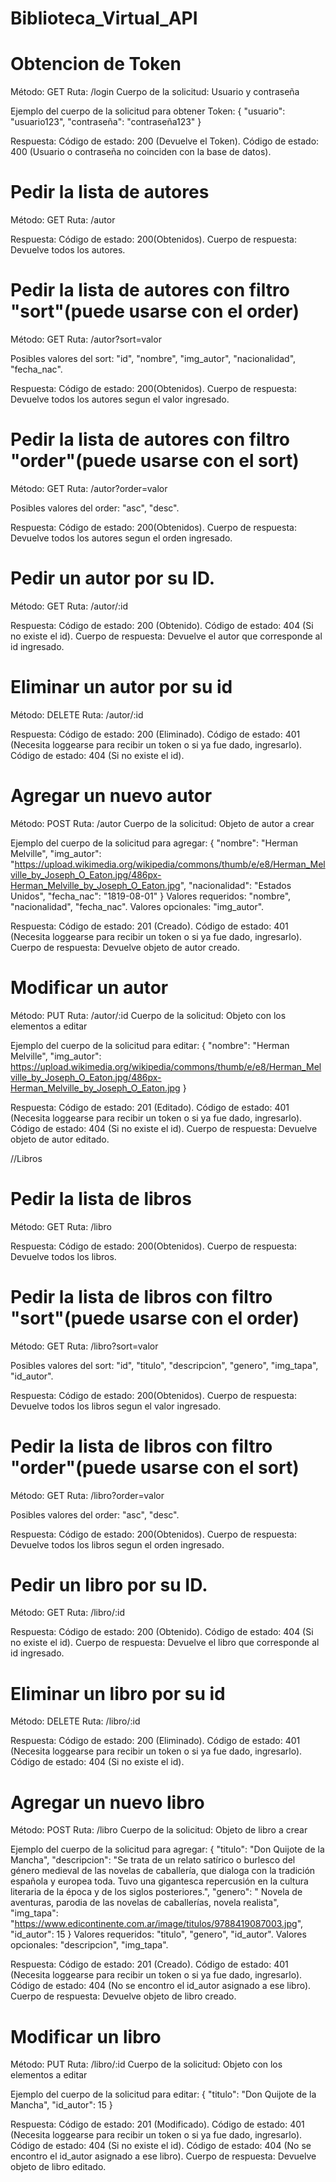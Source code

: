 # Biblioteca_Virtual_API

# Obtencion de Token
Método: GET
Ruta: /login
Cuerpo de la solicitud: Usuario y contraseña

Ejemplo del cuerpo de la solicitud para obtener Token:
{
    "usuario": "usuario123",
    "contraseña": "contraseña123"
}

Respuesta:
Código de estado: 200 (Devuelve el Token).
Código de estado: 400 (Usuario o contraseña no coinciden con la base de datos).


# Pedir la lista de autores
Método: GET
Ruta: /autor

Respuesta:
Código de estado: 200(Obtenidos).
Cuerpo de respuesta: Devuelve todos los autores.

# Pedir la lista de autores con filtro "sort"(puede usarse con el order)
Método: GET
Ruta: /autor?sort=valor

Posibles valores del sort: "id", "nombre", "img_autor", "nacionalidad", "fecha_nac".

Respuesta:
Código de estado: 200(Obtenidos).
Cuerpo de respuesta: Devuelve todos los autores segun el valor ingresado.

# Pedir la lista de autores con filtro "order"(puede usarse con el sort)
Método: GET
Ruta: /autor?order=valor

Posibles valores del order: "asc", "desc".

Respuesta:
Código de estado: 200(Obtenidos).
Cuerpo de respuesta: Devuelve todos los autores segun el orden ingresado.

# Pedir un autor por su ID.
Método: GET
Ruta: /autor/:id

Respuesta:
Código de estado: 200 (Obtenido).
Código de estado: 404 (Si no existe el id).
Cuerpo de respuesta: Devuelve el autor que corresponde al id ingresado.

# Eliminar un autor por su id
Método: DELETE
Ruta: /autor/:id

Respuesta:
Código de estado: 200 (Eliminado).
Código de estado: 401 (Necesita loggearse para recibir un token o si ya fue dado, ingresarlo).
Código de estado: 404 (Si no existe el id).



# Agregar un nuevo autor
Método: POST
Ruta: /autor
Cuerpo de la solicitud: Objeto de autor a crear

Ejemplo del cuerpo de la solicitud para agregar:
{
    "nombre": "Herman Melville",
    "img_autor": "https://upload.wikimedia.org/wikipedia/commons/thumb/e/e8/Herman_Melville_by_Joseph_O_Eaton.jpg/486px-Herman_Melville_by_Joseph_O_Eaton.jpg",
    "nacionalidad": "Estados Unidos",
    "fecha_nac": "1819-08-01"
}
Valores requeridos: "nombre", "nacionalidad", "fecha_nac".
Valores opcionales: "img_autor".

Respuesta:
Código de estado: 201 (Creado).
Código de estado: 401 (Necesita loggearse para recibir un token o si ya fue dado, ingresarlo).
Cuerpo de respuesta: Devuelve objeto de autor creado.

# Modificar un autor
Método: PUT
Ruta: /autor/:id
Cuerpo de la solicitud: Objeto con los elementos a editar

Ejemplo del cuerpo de la solicitud para editar:
{
    "nombre": "Herman Melville",
    "img_autor": https://upload.wikimedia.org/wikipedia/commons/thumb/e/e8/Herman_Melville_by_Joseph_O_Eaton.jpg/486px-Herman_Melville_by_Joseph_O_Eaton.jpg
}


Respuesta:
Código de estado: 201 (Editado).
Código de estado: 401 (Necesita loggearse para recibir un token o si ya fue dado, ingresarlo).
Código de estado: 404 (Si no existe el id).
Cuerpo de respuesta: Devuelve objeto de autor editado.


//Libros
# Pedir la lista de libros
Método: GET
Ruta: /libro

Respuesta:
Código de estado: 200(Obtenidos).
Cuerpo de respuesta: Devuelve todos los libros.

# Pedir la lista de libros con filtro "sort"(puede usarse con el order)
Método: GET
Ruta: /libro?sort=valor

Posibles valores del sort: "id", "titulo", "descripcion", "genero", "img_tapa", "id_autor".

Respuesta:
Código de estado: 200(Obtenidos).
Cuerpo de respuesta: Devuelve todos los libros segun el valor ingresado.

# Pedir la lista de libros con filtro "order"(puede usarse con el sort)
Método: GET
Ruta: /libro?order=valor

Posibles valores del order: "asc", "desc".

Respuesta:
Código de estado: 200(Obtenidos).
Cuerpo de respuesta: Devuelve todos los libros segun el orden ingresado.

# Pedir un libro por su ID.
Método: GET
Ruta: /libro/:id

Respuesta:
Código de estado: 200 (Obtenido).
Código de estado: 404 (Si no existe el id).
Cuerpo de respuesta: Devuelve el libro que corresponde al id ingresado.

# Eliminar un libro por su id
Método: DELETE
Ruta: /libro/:id

Respuesta:
Código de estado: 200 (Eliminado).
Código de estado: 401 (Necesita loggearse para recibir un token o si ya fue dado, ingresarlo).
Código de estado: 404 (Si no existe el id).



# Agregar un nuevo libro
Método: POST
Ruta: /libro
Cuerpo de la solicitud: Objeto de libro a crear

Ejemplo del cuerpo de la solicitud para agregar:
{
    "titulo": "Don Quijote de la Mancha",
    "descripcion": "Se trata de un relato satírico o burlesco del género medieval de las novelas de caballería, que dialoga con la tradición española y europea toda. Tuvo una gigantesca repercusión en la cultura literaria de la época y de los siglos posteriores.",
    "genero": "	Novela de aventuras, parodia de las novelas de caballerías, novela realista",
    "img_tapa": "https://www.edicontinente.com.ar/image/titulos/9788419087003.jpg",
    "id_autor": 15
}
Valores requeridos: "titulo", "genero", "id_autor".
Valores opcionales: "descripcion", "img_tapa".

Respuesta:
Código de estado: 201 (Creado).
Código de estado: 401 (Necesita loggearse para recibir un token o si ya fue dado, ingresarlo).
Código de estado: 404 (No se encontro el id_autor asignado a ese libro).
Cuerpo de respuesta: Devuelve objeto de libro creado.

# Modificar un libro
Método: PUT
Ruta: /libro/:id
Cuerpo de la solicitud: Objeto con los elementos a editar

Ejemplo del cuerpo de la solicitud para editar:
{
    "titulo": "Don Quijote de la Mancha",
    "id_autor": 15
}


Respuesta:
Código de estado: 201 (Modificado).
Código de estado: 401 (Necesita loggearse para recibir un token o si ya fue dado, ingresarlo).
Código de estado: 404 (Si no existe el id).
Código de estado: 404 (No se encontro el id_autor asignado a ese libro).
Cuerpo de respuesta: Devuelve objeto de libro editado.

